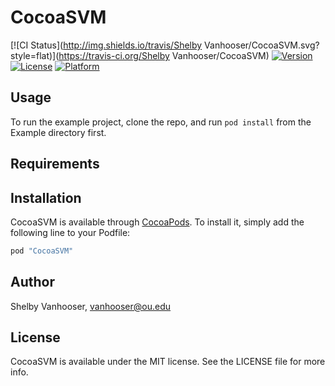 # CocoaSVM

[![CI Status](http://img.shields.io/travis/Shelby Vanhooser/CocoaSVM.svg?style=flat)](https://travis-ci.org/Shelby Vanhooser/CocoaSVM)
[![Version](https://img.shields.io/cocoapods/v/CocoaSVM.svg?style=flat)](http://cocoapods.org/pods/CocoaSVM)
[![License](https://img.shields.io/cocoapods/l/CocoaSVM.svg?style=flat)](http://cocoapods.org/pods/CocoaSVM)
[![Platform](https://img.shields.io/cocoapods/p/CocoaSVM.svg?style=flat)](http://cocoapods.org/pods/CocoaSVM)

## Usage

To run the example project, clone the repo, and run `pod install` from the Example directory first.

## Requirements

## Installation

CocoaSVM is available through [CocoaPods](http://cocoapods.org). To install
it, simply add the following line to your Podfile:

```ruby
pod "CocoaSVM"
```

## Author

Shelby Vanhooser, vanhooser@ou.edu

## License

CocoaSVM is available under the MIT license. See the LICENSE file for more info.
